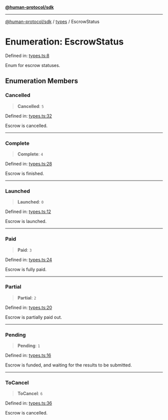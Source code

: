 [**@human-protocol/sdk**](../../README.md)

***

[@human-protocol/sdk](../../modules.md) / [types](../README.md) / EscrowStatus

# Enumeration: EscrowStatus

Defined in: [types.ts:8](https://github.com/humanprotocol/human-protocol/blob/35282ccf869d69c95ced3874bd6bde870ac54d48/packages/sdk/typescript/human-protocol-sdk/src/types.ts#L8)

Enum for escrow statuses.

## Enumeration Members

### Cancelled

> **Cancelled**: `5`

Defined in: [types.ts:32](https://github.com/humanprotocol/human-protocol/blob/35282ccf869d69c95ced3874bd6bde870ac54d48/packages/sdk/typescript/human-protocol-sdk/src/types.ts#L32)

Escrow is cancelled.

***

### Complete

> **Complete**: `4`

Defined in: [types.ts:28](https://github.com/humanprotocol/human-protocol/blob/35282ccf869d69c95ced3874bd6bde870ac54d48/packages/sdk/typescript/human-protocol-sdk/src/types.ts#L28)

Escrow is finished.

***

### Launched

> **Launched**: `0`

Defined in: [types.ts:12](https://github.com/humanprotocol/human-protocol/blob/35282ccf869d69c95ced3874bd6bde870ac54d48/packages/sdk/typescript/human-protocol-sdk/src/types.ts#L12)

Escrow is launched.

***

### Paid

> **Paid**: `3`

Defined in: [types.ts:24](https://github.com/humanprotocol/human-protocol/blob/35282ccf869d69c95ced3874bd6bde870ac54d48/packages/sdk/typescript/human-protocol-sdk/src/types.ts#L24)

Escrow is fully paid.

***

### Partial

> **Partial**: `2`

Defined in: [types.ts:20](https://github.com/humanprotocol/human-protocol/blob/35282ccf869d69c95ced3874bd6bde870ac54d48/packages/sdk/typescript/human-protocol-sdk/src/types.ts#L20)

Escrow is partially paid out.

***

### Pending

> **Pending**: `1`

Defined in: [types.ts:16](https://github.com/humanprotocol/human-protocol/blob/35282ccf869d69c95ced3874bd6bde870ac54d48/packages/sdk/typescript/human-protocol-sdk/src/types.ts#L16)

Escrow is funded, and waiting for the results to be submitted.

***

### ToCancel

> **ToCancel**: `6`

Defined in: [types.ts:36](https://github.com/humanprotocol/human-protocol/blob/35282ccf869d69c95ced3874bd6bde870ac54d48/packages/sdk/typescript/human-protocol-sdk/src/types.ts#L36)

Escrow is cancelled.
